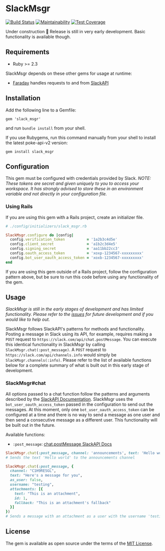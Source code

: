 # SlackMsgr

[![Build Status](https://semaphoreci.com/api/v1/rworkman1099/slack-msgr/branches/master/badge.svg)](https://semaphoreci.com/rworkman1099/slack-msgr)
[![Maintainability](https://api.codeclimate.com/v1/badges/b0b292347eea43d4c414/maintainability)](https://codeclimate.com/github/rdavid1099/slack-msgr/maintainability)
[![Test Coverage](https://api.codeclimate.com/v1/badges/b0b292347eea43d4c414/test_coverage)](https://codeclimate.com/github/rdavid1099/slack-msgr/test_coverage)

Under construction 🚧 Release is still in very early development. Basic functionality is available though.

## Requirements
* Ruby >= 2.3

SlackMsgr depends on these other gems for usage at runtime:
* [Faraday](https://github.com/lostisland/faraday) handles requests to and from [SlackAPI](https://api.slack.com/)

## Installation
Add the following line to a Gemfile:

    gem 'slack_msgr'

and run `bundle install` from your shell.

If you use Rubygems, run this command manually from your shell to install the latest poke-api-v2 version:

    gem install slack_msgr

## Configuration
This gem must be configured with credentials provided by Slack. _NOTE: These tokens are secret and given uniquely to you to access your workspace. It has strongly advised to store these in an environment variable and not directly in your configuration file._

### Using Rails
If you are using this gem with a Rails project, create an initializer file.

```ruby
# ./config/initializers/slack_msgr.rb

SlackMsgr.configure do |config|
  config.verification_token          = '1a2b3c4d5e'
  config.client_secret               = 'a1b2c3d4e5'
  config.signing_secret              = 'aa11bb22cc3'
  config.oauth_access_token          = 'xoxp-1234567-xxxxxxxxx'
  config.bot_user_oauth_access_token = 'xoxb-1234567-xxxxxxxxx'
end
```

If you are using this gem outside of a Rails project, follow the configuration pattern above, but be sure to run this code before using any functionality of the gem.

## Usage
_SlackMsgr is still in the early stages of development and has limited functionality. Please refer to the [issues](https://github.com/rdavid1099/slack-msgr/issues) for future development and if you would like to help out._

SlackMsgr follows SlackAPI's patterns for methods and functionality. Posting a message in Slack using its API, for example, requires making a `POST` request to `https://slack.com/api/chat.postMessage`. You can execute this identical functionality in SlackMsgr by calling `SlackMsgr.chat(:post_message)`. A `POST` request to `https://slack.com/api/channels.info` would simply be `SlackMsgr.channels(:info)`. Please refer to the list of available functions below for a complete summary of what is built out in this early stage of development.

### SlackMsgr#chat
All options passed to a chat function follow the patterns and arguments described by the [SlackAPI Documentation](https://api.slack.com/methods). SlackMsgr uses the `bot_user_oauth_access_token` passed in the configuration to send out the messages. At this moment, only one `bot_user_oauth_access_token` can be configured at a time and there is no way to send a message as one user and then send a consecutive message as a different user. This functionality will be built out in the future.

Available functions:
- `:post_message`: [chat.postMessage SlackAPI Docs](https://api.slack.com/methods/chat.postMessage)

```ruby
SlackMsgr.chat(:post_message, channel: 'announcements', text: 'Hello world')
# Sends the text 'Hello world' to the announcements channel

SlackMsgr.chat(:post_message, {
  channel: "C1H9RESGL",
  text: "Here's a message for you",
  as_user: false,
  username: "testing",
  attachments: [{
    text: "This is an attachment",
    id: 1,
    fallback: "This is an attachment's fallback"
  }]
})
# Sends a message with an attachment as a user with the username 'testing'
```

## License

The gem is available as open source under the terms of the [MIT License](http://opensource.org/licenses/MIT).
